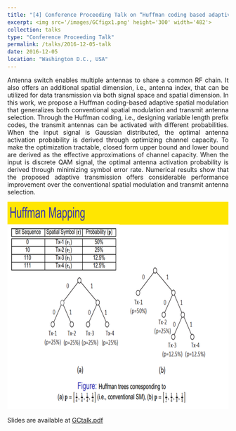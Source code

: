 ```yaml
---
title: "[4] Conference Proceeding Talk on “Huffman coding based adaptive spatial modulation”"
excerpt: <img src='/images/GCfigx1.png' height='300' width='482'>
collection: talks
type: "Conference Proceeding Talk"
permalink: /talks/2016-12-05-talk
date: 2016-12-05
location: "Washington D.C., USA"
---
```


<p style="text-align:justify">Antenna switch enables multiple antennas to share a common RF chain. It also offers an additional spatial dimension, i.e., antenna index, that can be utilized for data transmission via both signal space and spatial dimension. In this work, we propose a Huffman coding-based adaptive spatial modulation that generalizes both conventional spatial modulation and transmit antenna selection. Through the Huffman coding, i.e., designing variable length prefix codes, the transmit antennas can be activated with different probabilities. When the input signal is Gaussian distributed, the optimal antenna activation probability is derived through optimizing channel capacity. To make the optimization tractable, closed form upper bound and lower bound are derived as the effective approximations of channel capacity. When the input is discrete QAM signal, the optimal antenna activation probability is derived through minimizing symbol error rate. Numerical results show that the proposed adaptive transmission offers considerable performance improvement over the conventional spatial modulation and transmit antenna selection.</p>



<img src='/images/GCfigx1.png'  height='472' width='774'>


Slides are available at [GCtalk.pdf](https://weiwang-wys.github.io/files/GCTalkV2.pdf)
